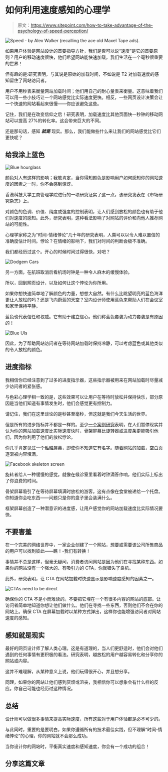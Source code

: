 # 如何利用速度感知的心理学

> 原文：<https://www.sitepoint.com/how-to-take-advantage-of-the-psychology-of-speed-perception/>

![Speed - by Alex Walker (recalling the ace old Maxel Tape ads).](img/81c3177a9ca2894e62eeb3e9ed5245ce.png)

如果用户体验是网站设计的首要指导方针，我们是否可以说“速度”是它的首要原则？用户的移动速度很快，他们希望网站能快速加载。我们生活在一个毫秒很重要的世界！

但有趣的是:研究表明，与其说是原始的加载时间，不如说是 T2 对加载速度的感知留住了网站访问者。

用户不用秒表来衡量网站加载时间；他们用自己的耐心量表来衡量。这意味着我们可以用一些小技巧让一个网站感觉比实际速度更快。相反，一些网页设计决策会让一个快速的网站看起来很慢——你应该避免这些。

记住，我们是在改变信仰之后！研究表明，加载速度比其他页面快一秒钟的移动网站可以提高 27%的转化率。这会带来巨大的不同。

还是那句话，感知 ***就是*** 现实。那么，我们能做些什么来让我们的网站感觉比它们更快呢？

## 给我涂上蓝色

![Blue hourglass](img/77228c0798a5155dab438c97a70bb9c0.png)

颜色对人有这样的影响；我敢肯定，当你得知颜色是影响用户如何感知你的网站速度的因素之一时，你不会感到惊讶。

香港科技大学工商管理学院进行的一项研究证实了这一点，该研究发表在《市场研究杂志》上。

对颜色的色调、价值、纯度或强度的控制表明，让人们感到放松的颜色也有助于他们对速度的感知。此外，研究表明，这种看法影响了对网站的评价和向他人推荐网站的可能性。

心理学家称之为“时间-情绪悖论”几十年的研究表明，人类可以以令人难以置信的准确度估计时间。悖论？在情绪的影响下，我们对时间的判断会极不准确。

我们都经历过这个。开心的时候时间过得很快，对吧？

![Dodgem Cars](img/61ffc99cbc6eb62048d9798b8023ef5e.png)

另一方面，在航班取消后看机场时钟是一种令人麻木的缓慢体验。

所以，回到网页设计，以及如何让这个悖论为你所用。

如果你想快速简单地了解颜色的力量，想想大自然。有什么比眺望明亮的蓝色海洋更让人放松的吗？还是飞向蔚蓝的天空？室内设计师使用蓝色来帮助人们在会议室和家里保持平静。

蓝色也代表信任和权威。它有助于建立信心。他们称蓝色套装为动力套装是有原因的！

![Blue UIs](img/fa0f724d799060f0bf2775d7e52b9e93.png)

因此，为了帮助网站访问者在等待网站加载时保持冷静，可以考虑蓝色或其他类似的令人放松的颜色。

## 进度指标

我相信你已经注意到了过多的进度指示器，这些指示器被用来在网站加载时尽量减少访问者的紧张感。

与色彩心理学相一致的是，这些效果可以让用户在等待时放松并保持快乐，部分原因是当他们知道有事情发生时，他们会感觉更有控制力。

请记住，我们在这里谈论的是秒甚至毫秒，但这就是我们今天生活的世界。

但是所有的进步指标并不都是一样的。至少[一个案例研究](http://www.lukew.com/ff/entry.asp?1797)表明，在人们暂停现实并认为你的网站加载速度比实际速度快时，骨架屏幕比旋转器或进度条更能吸引他们，因为你利用了他们的放松悖论。

你几乎肯定见过一个[骷髅屏幕](https://www.sitepoint.com/how-to-speed-up-your-ux-with-skeleton-screens/)，即使你不知道它有名字。随着网站的加载，空白页逐渐被内容填满。

![Facebook skeleton screen](img/a1aed8bca156e6fbc4d6cd9d1297b760.png)

旋转者给人一种缓慢的感觉。就像在候诊室里看着时钟滴答作响，他们实际上标出了你浪费的时间。

骨架屏幕吸引了在等待屏幕填满时放松的游客。这有点像在食堂被递给一个托盘。你知道你会吃东西——问题只是你的盘子里会装满什么。

框架屏幕创造了一种潜意识的进度感，让用户感觉你的网站加载速度比实际情况要快。

## 不要害羞

在一个完美的网络世界中，一家企业创建了一个网站，想要或需要该公司所售商品的用户可以找到彼此——瞧！-我们有转换！

事情并不总是这样，但毫无疑问，消费者访问网站是因为他们在寻找某种东西。如果你的网站没有一个强大的、有吸引力的 CTA，你就错失了良机。

此外，研究表明，让 CTA 在网站加载时快速显示是影响速度感知的因素之一。

![CTAs need to be direct](img/d264f2597920815909141de1c03707ac.png)

确保你的 CTA 不是小而难读的。不要把它埋在一个有很多内容的网站的底部。让访问者简单地知道你想让他们做什么。他们在寻找一些东西，否则他们不会在你的网站上。确保 CTA 在屏幕加载时以某种方式弹出，这样你也能增强访问者对网站速度的感知。

## 感知就是现实

最好的网页设计师了解人类心理。这是有道理的，当人们更舒适时，他们会对他们遇到的任何事情有更积极的看法。研究表明，越放松的用户越容易转化和分享你的网站或内容。

这并不难理解，从某种意义上说，他们玩得很开心，并且想分享。

同理，如果你的网站让他们感到厌烦或沮丧，我相信你可以想象会有什么样的反应。你自己可能也经历过这种情况。

## 总结

设计师可以做很多事情来提高实际速度，所有这些对于用户体验都是必不可少的。

与此同时，重要的是要明白，如果你遵循所有的技术最佳实践，但不理解“时间-情绪悖论”的心理，你的网站就不会那么成功。

当你设计你的网站时，平衡真实速度和感知速度，你会有一个成功的组合！

## 分享这篇文章